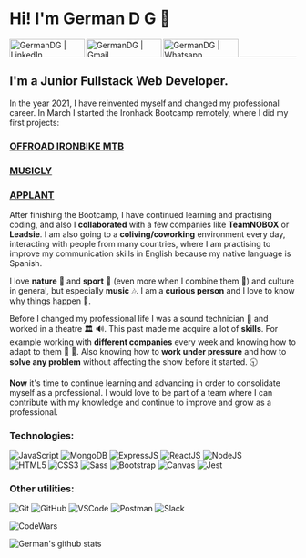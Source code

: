 # Hi! I'm German D G :wave:
[<img align='left' alt=' GermanDG | LinkedIn' width='132px' height='32px' src='https://img.shields.io/badge/LinkedIn-0077B5?style=for-the-badge&logo=linkedin&logoColor=white' />][linkedin]
[<img align='left' alt=' GermanDG | Gmail' width='132px' height='32px' src='https://img.shields.io/badge/Gmail-D14836?style=for-the-badge&logo=gmail&logoColor=white' />][Gmail]
[<img align='left' alt=' GermanDG | Whatsapp' width='132px' height='32px' src='https://img.shields.io/badge/WhatsApp-25D366?style=for-the-badge&logo=whatsapp&logoColor=white' />][whatsapp]

<br/><hr>
## I'm a Junior Fullstack Web Developer.
 In the year 2021, I have reinvented myself and changed my professional career. In March I started the Ironhack Bootcamp remotely, where I did my first projects:

### [OFFROAD IRONBIKE MTB]
### [MUSICLY]
### [APPLANT]

 After finishing the Bootcamp, I have continued learning and practising coding, and also I **collaborated** with a few companies like **TeamNOBOX** or **Leadsie**. I am also going to a **coliving/coworking** environment every day, interacting with people from many countries, where I am practising to improve my communication skills in English because my native language is Spanish.

  I love **nature** :evergreen_tree: and **sport** :mountain_bicyclist: (even more when I combine them :climbing:) and culture in general, but especially **music** :notes:. I am a **curious person** and I love to know why things happen :raised_eyebrow:.

  Before I changed my professional life I was a sound technician :microphone: and worked in a theatre :classical_building: :loud_sound:. This past made me acquire a lot of **skills**. For example working with **different companies** every week and knowing how to adapt to them :dancers: :man_dancing:. Also knowing how to **work under pressure** and how to **solve any problem** without affecting the show before it started. :clock930:

 **Now** it's time to continue learning and advancing in order to consolidate myself as a professional. I would love to be part of a team where I can contribute with my knowledge and continue to improve and grow as a professional.


### Technologies:
<img alt='JavaScript' src='https://img.shields.io/badge/-Javascript-F7DF1E?logo=javascript&logoColor=white&style=plastic' /> <img alt='MongoDB' src='http://img.shields.io/badge/-MongoDB-47A248?style=flat&logo=mongodb&logoColor=white&style=plastic' /> <img alt='ExpressJS' src='http://img.shields.io/badge/-Express-black?style=flat&logo=express&logoColor=white&style=plastic' /> <img alt='ReactJS' src='https://img.shields.io/badge/-ReactJS-51CBF2?style=flat&logo=react&logoColor=white' />
<img alt='NodeJS' src='https://img.shields.io/badge/-NodeJs-339933?logo=Nodejs&logoColor=white&style=plastic' />
<br/>
<img alt='HTML5' src='https://img.shields.io/badge/-HTML5-E34F26?logo=html5&logoColor=white&style=plastic' /> <img alt='CSS3' src='https://img.shields.io/badge/-CSS3-1572B6?logo=css3&logoColor=white&style=plastic' /> <img alt='Sass' src="https://img.shields.io/badge/-Sass-CC6699?style=flat&logo=sass&logoColor=white&style=plastic" />
<img alt='Bootstrap' src='https://img.shields.io/badge/-Bootsrap-7952B3?logo=bootstrap&logoColor=white&style=plastic' /> <img alt='Canvas' src='https://img.shields.io/badge/-Canvas-E05F2C?logo=canvas&logoColor=white&style=plastic' /> <img alt='Jest' src='https://img.shields.io/static/v1?style=for-the-badge&message=Jest&color=C21325&logo=Jest&logoColor=FFFFFF&label=' />

### Other utilities:
<img alt='Git' src='https://img.shields.io/badge/-Git-F05032?logo=git&logoColor=white&style=plastic' /> <img alt='GitHub' src='https://img.shields.io/badge/-Github-181717?style=flat&logo=github&logoColor=white&style=plastic' /> <img alt='VSCode' src='https://img.shields.io/badge/-VSCode-007ACC?style=flat&logo=visual-studio-code&logoColor=white&style=plastic' /> <img alt='Postman' src='https://img.shields.io/badge/-Postman-FF6C37?style=flat&logo=postman&logoColor=white&style=plastic' />
<img alt='Slack' src='https://img.shields.io/badge/-Slack-4A154B?style=flat&logo=slack&logoColor=white&style=plastic' /> 

<img alt='CodeWars' src='https://www.codewars.com/users/GermanDG6/badges/large' />

![German's github stats](https://github-readme-stats.vercel.app/api?username=GermanDG6&show_icons=true&theme=tokyonight)

[linkedin]: https://www.linkedin.com/in/germandelgadogarcia/
[Gmail]: mailto:germandg6@gmail.com
[whatsapp]: https://wa.me/34657216560
[OFFROAD IRONBIKE MTB]: https://github.com/GermanDG6/Proyect-FRONTEND-RMT-FT-MARCH-21-German-Delgado
[MUSICLY]:https://github.com/GermanDG6/backend-proyect2-RMT-FT-MARCH21-GermanDG
[APPLANT]:https://github.com/FINAL-PROJECT-RMT-FT-MARCH21


